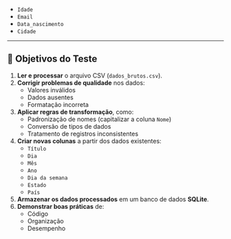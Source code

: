 
- `Idade`
- `Email`
- `Data_nascimento`
- `Cidade`

---

## 🎯 Objetivos do Teste

1. **Ler e processar** o arquivo CSV (`dados_brutos.csv`).
2. **Corrigir problemas de qualidade** nos dados:
   - Valores inválidos
   - Dados ausentes
   - Formatação incorreta
3. **Aplicar regras de transformação**, como:
   - Padronização de nomes (capitalizar a coluna `Nome`)
   - Conversão de tipos de dados
   - Tratamento de registros inconsistentes
4. **Criar novas colunas** a partir dos dados existentes:
   - `Título`
   - `Dia`
   - `Mês`
   - `Ano`
   - `Dia da semana`
   - `Estado`
   - `País`
5. **Armazenar os dados processados** em um banco de dados **SQLite**.
6. **Demonstrar boas práticas** de:
   - Código
   - Organização
   - Desempenho